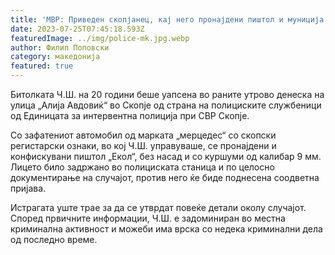 ```yaml
---
title: 'МВР: Приведен скопјанец, кај него пронајдени пиштол и муниција - 25 ЈУЛИ 2023'
date: 2023-07-25T07:45:18.593Z
featuredImage: ../img/police-mk.jpg.webp
author: Филип Поповски
category: македонија
featured: true
---
```

Битолката Ч.Ш. на 20 години беше уапсена во раните утрово денеска на улица „Алија Авдовиќ“ во Скопје од страна на полициските службеници од Единицата за интервентна полиција при СВР Скопје.

Со зафатениот автомобил од марката „мерцедес“ со скопски регистарски ознаки, во кој Ч.Ш. управуваше, се пронајдени и конфискувани пиштол „Екол“, без насад и со куршуми од калибар 9 мм. Лицето било задржано во полициската станица и по целосно документирање на случајот, против него ќе биде поднесена соодветна пријава.

Истрагата уште трае за да се утврдат повеќе детали околу случајот. Според првичните информации, Ч.Ш. е задоминиран во местна криминална активност и можеби има врска со недека криминални дела од последно време.
